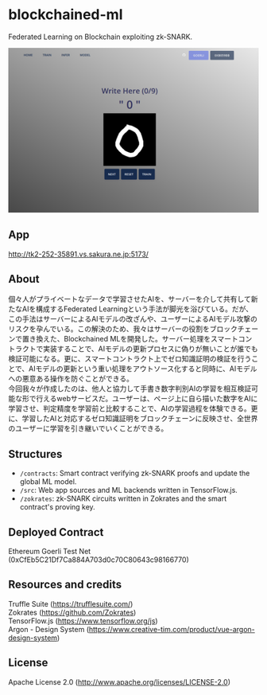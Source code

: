 # blockchained-ml
Federated Learning on Blockchain exploiting zk-SNARK.

![App Image](public/img/app.png)

## App
http://tk2-252-35891.vs.sakura.ne.jp:5173/

## About
個々人がプライベートなデータで学習させたAIを、サーバーを介して共有して新たなAIを構成するFederated Learningという手法が脚光を浴びている。だが、この手法はサーバーによるAIモデルの改ざんや、ユーザーによるAIモデル攻撃のリスクを孕んでいる。この解決のため、我々はサーバーの役割をブロックチェーンで置き換えた、Blockchained MLを開発した。サーバー処理をスマートコントラクトで実装することで、AIモデルの更新プロセスに偽りが無いことが誰でも検証可能になる。更に、スマートコントラクト上でゼロ知識証明の検証を行うことで、AIモデルの更新という重い処理をアウトソース化すると同時に、AIモデルへの悪意ある操作を防ぐことができる。  
今回我々が作成したのは、他人と協力して手書き数字判別AIの学習を相互検証可能な形で行えるwebサービスだ。ユーザーは、ページ上に自ら描いた数字をAIに学習させ、判定精度を学習前と比較することで、AIの学習過程を体験できる。更に、学習したAIと対応するゼロ知識証明をブロックチェーンに反映させ、全世界のユーザーに学習を引き継いでいくことができる。

## Structures
- `/contracts`: Smart contract verifying zk-SNARK proofs and update the global ML model.
- `/src`: Web app sources and ML backends written in TensorFlow.js.
- `/zokrates`: zk-SNARK circuits written in Zokrates and the smart contract's proving key.

## Deployed Contract
Ethereum Goerli Test Net (0xCfEb5C21Df7Ca884A703d0c70C80643c98166770)

## Resources and credits
Truffle Suite (https://trufflesuite.com/)  
Zokrates (https://github.com/Zokrates)  
TensorFlow.js (https://www.tensorflow.org/js)  
Argon - Design System (https://www.creative-tim.com/product/vue-argon-design-system)

## License
Apache License 2.0 (http://www.apache.org/licenses/LICENSE-2.0)
